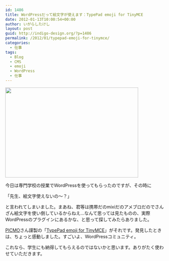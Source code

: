```yaml
---
id: 1486
title: WordPressだって絵文字が使えます：TypePad emoji for TinyMCE
date: 2012-01-13T10:00:54+00:00
author: いがらしたけし
layout: post
guid: http://indigo-design.org/?p=1486
permalink: /2012/01/typepad-emoji-for-tinymce/
categories:
  - 仕事
tags:
  - Blog
  - CMS
  - emoji
  - WordPress
  - 仕事
---
```

<a href="https://picasaweb.google.com/lh/photo/h6UsegyF_4Y69kAygOhbEkI-Gs5g_DIIc8Y78SZjSM8?feat=embedwebsite"><img src="https://lh5.googleusercontent.com/-2P3vmB8oZC4/Tw7leuJETBI/AAAAAAAAAWA/CqqU_j2Vdl8/s800/120112_wpemoji.jpg" height="285" width="420" /></a>

今日は専門学校の授業でWordPressを使ってもらったのですが、その時に

「先生、絵文字使えないの〜？」

と言われてしまいました。まあね、君等は携帯だのmixiだのアメブロだのでさんざん絵文字を使い倒しているからねえ…なんて思っては見たものの、実際WordPressのプラグインにあるかな、と思って探してみたらありました。

<a href="http://www.picmo.net/">PICMO</a>さん謹製の「<a href="http://wordpress.org/extend/plugins/typepad-emoji-for-tinymce/">TypePad emoji for TinyMCE</a>」がそれです。発見したときは、ちょっと感動しました。すごいよ、WordPressコミュニティ。

これなら、学生にも納得してもらえるのではないかと思います。ありがたく使わせていただきます。